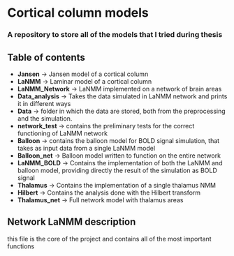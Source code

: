 Cortical column models
===============
### A repository to store all of the models that I tried during thesis


## Table of contents

 - **Jansen** -> Jansen model of a cortical column  
 - **LaNMM** -> Laminar model of a cortical column  
 - **LaNMM_Network** -> LaNMM implemented on a network of brain areas  
 - **Data_analysis** -> Takes the data simulated in LaNMM network and prints it in different ways
 - **Data** -> folder in which the data are stored, both from the preprocessing and the simulation.
 - **network_test** -> contains the preliminary tests for the correct functioning of LaNMM network
 - **Balloon** -> contains the balloon model for BOLD signal simulation, that takes as input data from a single LaNMM model
 - **Balloon_net** -> Balloon model written to function on the entire network
 - **LaNMM_BOLD** -> Contains the implementation of both the LaNMM and balloon model, providing directly the result of the simulation as BOLD signal
 - **Thalamus** -> Contains the implementation of a single thalamus NMM
 - **Hilbert** -> Contains the analysis done with the Hilbert transform
 - **Thalamus_net** -> Full network model with thalamus areas


## Network LaNMM description

this file is the core of the project and contains all of the most important functions 


  




